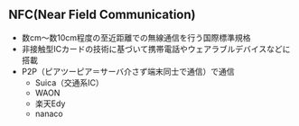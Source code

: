 ## NFC(Near Field Communication)

- 数cm～数10cm程度の至近距離での無線通信を行う国際標準規格
- 非接触型ICカードの技術に基づいて携帯電話やウェアラブルデバイスなどに搭載
- P2P（ピアツーピア＝サーバ介さず端末同士で通信）で通信
    - Suica（交通系IC）
    - WAON
    - 楽天Edy
    - nanaco